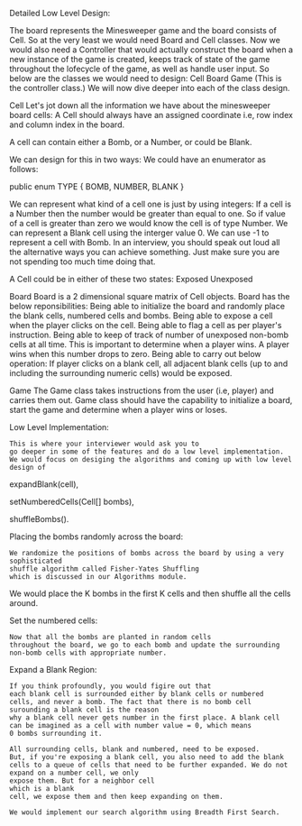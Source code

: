 Detailed Low Level Design:

The board represents the Minesweeper game and the board consists of Cell. So at the very least we would need Board and Cell classes. Now we would also need a Controller that would actually construct the board when a new instance of the game is created, keeps track of state of the game throughout the lofecycle of the game, as well as handle user input. So below are the classes we would need to design:
Cell
Board
Game (This is the controller class.)
We will now dive deeper into each of the class design.

Cell
Let's jot down all the information we have about the minesweeper board cells:
A Cell should always have an assigned coordinate i.e, row index and column index in the board.

A cell can contain either a Bomb, or a Number, or could be Blank.

We can design for this in two ways:
We could have an enumerator as follows:

public enum TYPE {
    BOMB,
    NUMBER,
    BLANK
}

We can represent what kind of a cell one is just by using integers:
If a cell is a Number then the number would be greater than equal to one. So if value of a cell is greater than zero we would know the cell is of type Number.
We can represent a Blank cell using the interger value 0.
We can use -1 to represent a cell with Bomb.
In an interview, you should speak out loud all the alternative ways you can achieve something. Just make sure you are not spending too much time doing that.

A Cell could be in either of these two states:
Exposed
Unexposed


Board
Board is a 2 dimensional square matrix of Cell objects. Board has the below reponsibilities:
Being able to initialize the board and randomly place the blank cells, numbered cells and bombs.
Being able to expose a cell when the player clicks on the cell.
Being able to flag a cell as per player's instruction.
Being able to keep of track of number of unexposed non-bomb cells at all time. This is important to determine when a player wins. A player wins when this number drops to zero.
Being able to carry out below operation:
If player clicks on a blank cell, all adjacent blank cells (up to and including the surrounding numeric cells) would be exposed.

Game
The Game class takes instructions from the user (i.e, player) and carries them out. Game class should have the capability to initialize a board, start the game and determine when a player wins or loses.

Low Level Implementation:

    This is where your interviewer would ask you to
    go deeper in some of the features and do a low level implementation.
    We would focus on desiging the algorithms and coming up with low level design of

expandBlank(cell),

setNumberedCells(Cell[] bombs),


shuffleBombs().


Placing the bombs randomly across the board:

    We randomize the positions of bombs across the board by using a very sophisticated
    shuffle algorithm called Fisher-Yates Shuffling
    which is discussed in our Algorithms module.
We would place the K bombs in the first K cells and then shuffle all the cells around.


Set the numbered cells:

    Now that all the bombs are planted in random cells
    throughout the board, we go to each bomb and update the surrounding
    non-bomb cells with appropriate number.

Expand a Blank Region:

    If you think profoundly, you would figire out that
    each blank cell is surrounded either by blank cells or numbered
    cells, and never a bomb. The fact that there is no bomb cell surounding a blank cell is the reason
    why a blank cell never gets number in the first place. A blank cell can be imagined as a cell with number value = 0, which means
    0 bombs surrounding it.

    All surrounding cells, blank and numbered, need to be exposed.
    But, if you're exposing a blank cell, you also need to add the blank
    cells to a queue of cells that need to be further expanded. We do not expand on a number cell, we only
    expose them. But for a neighbor cell
    which is a blank
    cell, we expose them and then keep expanding on them.

    We would implement our search algorithm using Breadth First Search.




